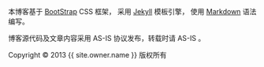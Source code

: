 <footer class="footer">
	<div class="container">
		<p>本博客基于 <a href="http://twitter.github.com/bootstrap/" target="_blank">BootStrap</a> CSS 框架， 采用 <a href="https://github.com/mojombo/jekyll" target="_blank">Jekyll</a> 模板引擎， 使用 <a href="http://zh.wikipedia.org/zh-cn/Markdown" target="_blank">Markdown</a> 语法编写。</p>
		<p>博客源代码及文章内容采用 AS-IS 协议发布，转载时请 AS-IS 。</p>
		<p>Copyright &copy; 2013 {{ site.owner.name }} 版权所有</p>
	</div>
</footer>
